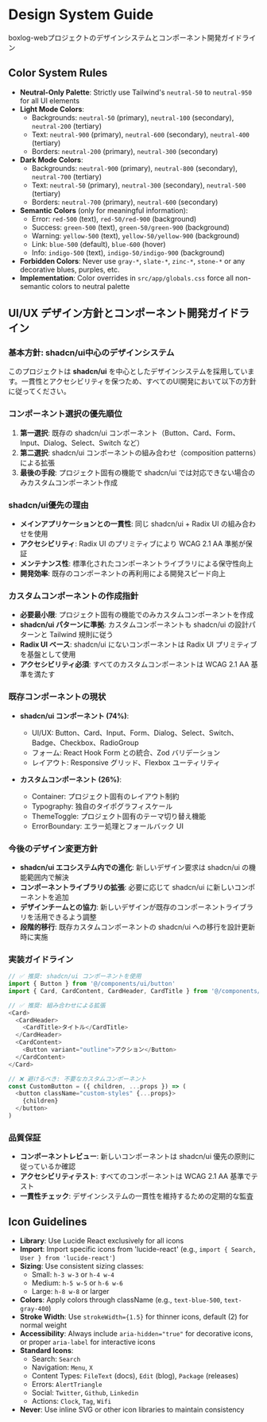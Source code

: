 # Design System Guide

boxlog-webプロジェクトのデザインシステムとコンポーネント開発ガイドライン

## Color System Rules

- **Neutral-Only Palette**: Strictly use Tailwind's `neutral-50` to `neutral-950` for all UI elements
- **Light Mode Colors**:
  - Backgrounds: `neutral-50` (primary), `neutral-100` (secondary), `neutral-200` (tertiary)
  - Text: `neutral-900` (primary), `neutral-600` (secondary), `neutral-400` (tertiary)
  - Borders: `neutral-200` (primary), `neutral-300` (secondary)
- **Dark Mode Colors**:
  - Backgrounds: `neutral-900` (primary), `neutral-800` (secondary), `neutral-700` (tertiary)
  - Text: `neutral-50` (primary), `neutral-300` (secondary), `neutral-500` (tertiary)
  - Borders: `neutral-700` (primary), `neutral-600` (secondary)
- **Semantic Colors** (only for meaningful information):
  - Error: `red-500` (text), `red-50/red-900` (background)
  - Success: `green-500` (text), `green-50/green-900` (background)
  - Warning: `yellow-500` (text), `yellow-50/yellow-900` (background)
  - Link: `blue-500` (default), `blue-600` (hover)
  - Info: `indigo-500` (text), `indigo-50/indigo-900` (background)
- **Forbidden Colors**: Never use `gray-*`, `slate-*`, `zinc-*`, `stone-*` or any decorative blues, purples, etc.
- **Implementation**: Color overrides in `src/app/globals.css` force all non-semantic colors to neutral palette

## UI/UX デザイン方針とコンポーネント開発ガイドライン

### **基本方針: shadcn/ui中心のデザインシステム**
このプロジェクトは **shadcn/ui** を中心としたデザインシステムを採用しています。一貫性とアクセシビリティを保つため、すべてのUI開発において以下の方針に従ってください。

### **コンポーネント選択の優先順位**
1. **第一選択**: 既存の shadcn/ui コンポーネント（Button、Card、Form、Input、Dialog、Select、Switch など）
2. **第二選択**: shadcn/ui コンポーネントの組み合わせ（composition patterns）による拡張
3. **最後の手段**: プロジェクト固有の機能で shadcn/ui では対応できない場合のみカスタムコンポーネント作成

### **shadcn/ui優先の理由**
- **メインアプリケーションとの一貫性**: 同じ shadcn/ui + Radix UI の組み合わせを使用
- **アクセシビリティ**: Radix UI のプリミティブにより WCAG 2.1 AA 準拠が保証
- **メンテナンス性**: 標準化されたコンポーネントライブラリによる保守性向上
- **開発効率**: 既存のコンポーネントの再利用による開発スピード向上

### **カスタムコンポーネントの作成指針**
- **必要最小限**: プロジェクト固有の機能でのみカスタムコンポーネントを作成
- **shadcn/ui パターンに準拠**: カスタムコンポーネントも shadcn/ui の設計パターンと Tailwind 規則に従う
- **Radix UI ベース**: shadcn/ui にないコンポーネントは Radix UI プリミティブを基盤として使用
- **アクセシビリティ必須**: すべてのカスタムコンポーネントは WCAG 2.1 AA 基準を満たす

### **既存コンポーネントの現状**
- **shadcn/ui コンポーネント (74%)**:
  - UI/UX: Button、Card、Input、Form、Dialog、Select、Switch、Badge、Checkbox、RadioGroup
  - フォーム: React Hook Form との統合、Zod バリデーション
  - レイアウト: Responsive グリッド、Flexbox ユーティリティ

- **カスタムコンポーネント (26%)**:
  - Container: プロジェクト固有のレイアウト制約
  - Typography: 独自のタイポグラフィスケール
  - ThemeToggle: プロジェクト固有のテーマ切り替え機能
  - ErrorBoundary: エラー処理とフォールバック UI

### **今後のデザイン変更方針**
- **shadcn/ui エコシステム内での進化**: 新しいデザイン要求は shadcn/ui の機能範囲内で解決
- **コンポーネントライブラリの拡張**: 必要に応じて shadcn/ui に新しいコンポーネントを追加
- **デザインチームとの協力**: 新しいデザインが既存のコンポーネントライブラリを活用できるよう調整
- **段階的移行**: 既存カスタムコンポーネントの shadcn/ui への移行を設計更新時に実施

### **実装ガイドライン**
```typescript
// ✅ 推奨: shadcn/ui コンポーネントを使用
import { Button } from '@/components/ui/button'
import { Card, CardContent, CardHeader, CardTitle } from '@/components/ui/card'

// ✅ 推奨: 組み合わせによる拡張
<Card>
  <CardHeader>
    <CardTitle>タイトル</CardTitle>
  </CardHeader>
  <CardContent>
    <Button variant="outline">アクション</Button>
  </CardContent>
</Card>

// ❌ 避けるべき: 不要なカスタムコンポーネント
const CustomButton = ({ children, ...props }) => (
  <button className="custom-styles" {...props}>
    {children}
  </button>
)
```

### **品質保証**
- **コンポーネントレビュー**: 新しいコンポーネントは shadcn/ui 優先の原則に従っているか確認
- **アクセシビリティテスト**: すべてのコンポーネントは WCAG 2.1 AA 基準でテスト
- **一貫性チェック**: デザインシステムの一貫性を維持するための定期的な監査

## Icon Guidelines
- **Library**: Use Lucide React exclusively for all icons
- **Import**: Import specific icons from 'lucide-react' (e.g., `import { Search, User } from 'lucide-react'`)
- **Sizing**: Use consistent sizing classes:
  - Small: `h-3 w-3` or `h-4 w-4`
  - Medium: `h-5 w-5` or `h-6 w-6`
  - Large: `h-8 w-8` or larger
- **Colors**: Apply colors through className (e.g., `text-blue-500`, `text-gray-400`)
- **Stroke Width**: Use `strokeWidth={1.5}` for thinner icons, default (2) for normal weight
- **Accessibility**: Always include `aria-hidden="true"` for decorative icons, or proper `aria-label` for interactive icons
- **Standard Icons**:
  - Search: `Search`
  - Navigation: `Menu`, `X`
  - Content Types: `FileText` (docs), `Edit` (blog), `Package` (releases)
  - Errors: `AlertTriangle`
  - Social: `Twitter`, `Github`, `Linkedin`
  - Actions: `Clock`, `Tag`, `Wifi`
- **Never**: Use inline SVG or other icon libraries to maintain consistency